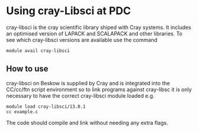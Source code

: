 
# Using cray-Libsci at PDC
cray-libsci is the cray scientific library shiped with Cray
systems. It includes an optimised version of LAPACK and SCALAPACK and
other libraries.
To see which cray-libsci versions are available use the command 
```
module avail cray-libsci

```

## How to use

cray-libsci on Beskow is supplied by Cray and is integrated into the
CC/cc/ftn script environment so to link programs against cray-libsc it is
only necessary to have the correct cray-libsci module loaded e.g.
```
module load cray-libsci/13.0.1
cc example.c
```
The code should compile and link without needing any extra flags.
